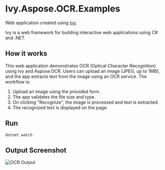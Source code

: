 # Ivy.Aspose.OCR.Examples 

Web application created using [Ivy](https://github.com/Ivy-Interactive/Ivy). 

Ivy is a web framework for building interactive web applications using C# and .NET.

## How it works

This web application demonstrates OCR (Optical Character Recognition) using Ivy and Aspose.OCR. Users can upload an image (JPEG, up to 1MB), and the app extracts text from the image using an OCR service. The workflow is:

1. Upload an image using the provided form.
2. The app validates the file size and type.
3. On clicking "Recognize", the image is processed and text is extracted.
4. The recognized text is displayed on the page.

## Run

```
dotnet watch
```

## Output Screenshot

![OCR Output](aspose-OCR-image-to-text.png)